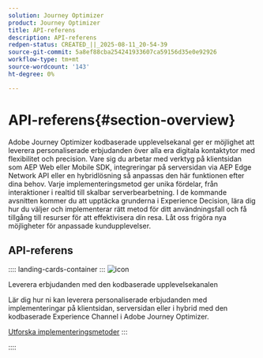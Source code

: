 ```yaml
---
solution: Journey Optimizer
product: Journey Optimizer
title: API-referens
description: API-referens
redpen-status: CREATED_||_2025-08-11_20-54-39
source-git-commit: 5a8ef88cba254241933607ca59156d35e0e92926
workflow-type: tm+mt
source-wordcount: '143'
ht-degree: 0%

---
```



# API-referens{#section-overview}

Adobe Journey Optimizer kodbaserade upplevelsekanal ger er möjlighet att leverera personaliserade erbjudanden över alla era digitala kontaktytor med flexibilitet och precision. Vare sig du arbetar med verktyg på klientsidan som AEP Web eller Mobile SDK, integreringar på serversidan via AEP Edge Network API eller en hybridlösning så anpassas den här funktionen efter dina behov. Varje implementeringsmetod ger unika fördelar, från interaktioner i realtid till skalbar serverbearbetning. I de kommande avsnitten kommer du att upptäcka grunderna i Experience Decision, lära dig hur du väljer och implementerar rätt metod för ditt användningsfall och få tillgång till resurser för att effektivisera din resa. Låt oss frigöra nya möjligheter för anpassade kundupplevelser.

## API-referens

:::: landing-cards-container
:::
![icon](https://cdn.experienceleague.adobe.com/icons/code-branch.svg)

Leverera erbjudanden med den kodbaserade upplevelsekanalen

Lär dig hur ni kan leverera personaliserade erbjudanden med implementeringar på klientsidan, serversidan eller i hybrid med den kodbaserade Experience Channel i Adobe Journey Optimizer.

[Utforska implementeringsmetoder](../using/experience-decisioning/api-reference/deliver.md)
:::

::::
